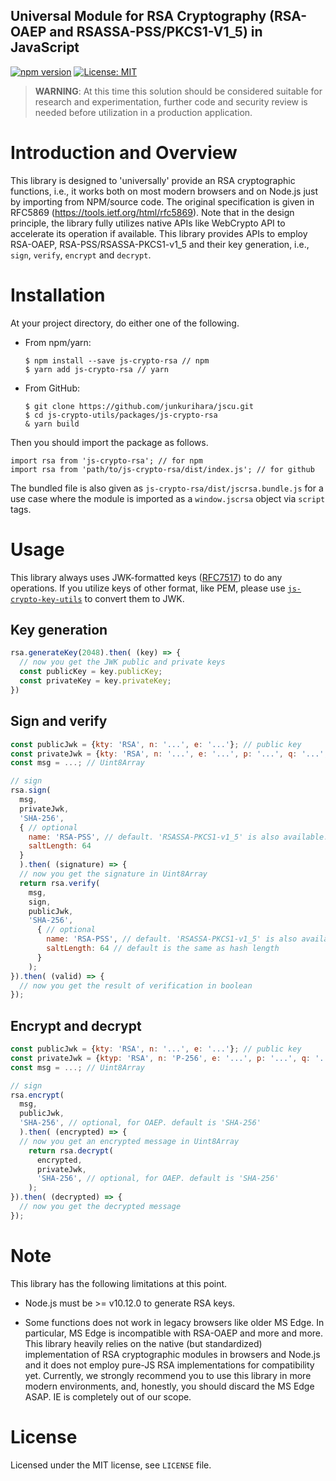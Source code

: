 Universal Module for RSA Cryptography (RSA-OAEP and RSASSA-PSS/PKCS1-V1_5) in JavaScript
--
[![npm version](https://badge.fury.io/js/js-crypto-rsa.svg)](https://badge.fury.io/js/js-crypto-rsa)
[![License: MIT](https://img.shields.io/badge/License-MIT-yellow.svg)](https://opensource.org/licenses/MIT)

> **WARNING**: At this time this solution should be considered suitable for research and experimentation, further code and security review is needed before utilization in a production application.

# Introduction and Overview

This library is designed to 'universally' provide an RSA cryptographic functions, i.e., it works both on most modern browsers and on Node.js just by importing from NPM/source code. The original specification is given in RFC5869 (https://tools.ietf.org/html/rfc5869). Note that in the design principle, the library fully utilizes native APIs like WebCrypto API to accelerate its operation if available. This library provides APIs to employ RSA-OAEP, RSA-PSS/RSASSA-PKCS1-v1_5 and their key generation, i.e., `sign`, `verify`, `encrypt` and `decrypt`.

# Installation
At your project directory, do either one of the following.

- From npm/yarn:
  ```shell
  $ npm install --save js-crypto-rsa // npm
  $ yarn add js-crypto-rsa // yarn
  ```
- From GitHub:
  ```shell
  $ git clone https://github.com/junkurihara/jscu.git
  $ cd js-crypto-utils/packages/js-crypto-rsa
  & yarn build
  ```

Then you should import the package as follows.

```shell
import rsa from 'js-crypto-rsa'; // for npm
import rsa from 'path/to/js-crypto-rsa/dist/index.js'; // for github
```

The bundled file is also given as `js-crypto-rsa/dist/jscrsa.bundle.js` for a use case where the module is imported as a `window.jscrsa` object via `script` tags.


# Usage

This library always uses JWK-formatted keys ([RFC7517](https://tools.ietf.org/html/rfc7517)) to do any operations. If you utilize keys of other format, like PEM, please use [`js-crypto-key-utils`](https://github.com/junkurihara/js-crypto-key-utils) to convert them to JWK.

## Key generation

```javascript
rsa.generateKey(2048).then( (key) => {
  // now you get the JWK public and private keys
  const publicKey = key.publicKey;
  const privateKey = key.privateKey;
})
```

## Sign and verify

```javascript
const publicJwk = {kty: 'RSA', n: '...', e: '...'}; // public key
const privateJwk = {kty: 'RSA', n: '...', e: '...', p: '...', q: '...', dp: '...', dq: '...', qi: '...'}; // paired private key
const msg = ...; // Uint8Array

// sign
rsa.sign(
  msg,
  privateJwk,
  'SHA-256',
  { // optional
    name: 'RSA-PSS', // default. 'RSASSA-PKCS1-v1_5' is also available.
    saltLength: 64
  }
  ).then( (signature) => {
  // now you get the signature in Uint8Array
  return rsa.verify(
    msg,
    sign,
    publicJwk,
    'SHA-256',
      { // optional
        name: 'RSA-PSS', // default. 'RSASSA-PKCS1-v1_5' is also available.
        saltLength: 64 // default is the same as hash length
      }
    );
}).then( (valid) => {
  // now you get the result of verification in boolean
});
```

## Encrypt and decrypt

```javascript
const publicJwk = {kty: 'RSA', n: '...', e: '...'}; // public key
const privateJwk = {ktyp: 'RSA', n: 'P-256', e: '...', p: '...', q: '...', dp: '...', dq: '...', qi: '...'}; // paired private key
const msg = ...; // Uint8Array

// sign
rsa.encrypt(
  msg,
  publicJwk,
  'SHA-256', // optional, for OAEP. default is 'SHA-256'
  ).then( (encrypted) => {
  // now you get an encrypted message in Uint8Array
    return rsa.decrypt(
      encrypted,
      privateJwk,
      'SHA-256', // optional, for OAEP. default is 'SHA-256'
    );
}).then( (decrypted) => {
  // now you get the decrypted message
});
```

# Note
This library has the following limitations at this point.

- Node.js must be >= v10.12.0 to generate RSA keys.

- Some functions does not work in legacy browsers like older MS Edge. In particular,  MS Edge is incompatible with RSA-OAEP and more and more. This library heavily relies on the native (but standardized) implementation of RSA cryptographic modules in browsers and Node.js and it does not employ pure-JS RSA implementations for compatibility yet. Currently, we strongly recommend you to use this library in more modern environments, and, honestly, you should discard the MS Edge ASAP. IE is completely out of our scope.

# License
Licensed under the MIT license, see `LICENSE` file.
